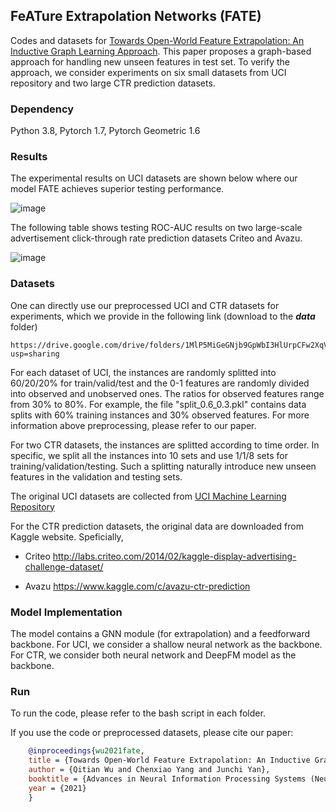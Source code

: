 ## FeATure Extrapolation Networks (FATE)

Codes and datasets for [Towards Open-World Feature Extrapolation: An Inductive Graph Learning Approach](https://arxiv.org/abs/2110.04514).
This paper proposes a graph-based approach for handling new unseen features in test set. To verify the approach, we consider experiments on six small datasets from UCI repository and two large CTR prediction datasets.

### Dependency

Python 3.8, Pytorch 1.7, Pytorch Geometric 1.6

### Results

The experimental results on UCI datasets are shown below where our model FATE achieves superior testing performance.

![image](https://user-images.githubusercontent.com/22075007/158828734-f5f04f03-9cc7-4a90-9b16-195861916b8c.png)

The following table shows testing ROC-AUC results on two large-scale advertisement click-through rate prediction datasets Criteo and Avazu.

![image](https://user-images.githubusercontent.com/22075007/158828777-2930a148-b167-40b9-af97-985d57454535.png)


### Datasets

One can directly use our preprocessed UCI and CTR datasets for experiments, which we provide in the following link (download to the ***data*** folder)

    https://drive.google.com/drive/folders/1MlP5MiGeGNjb9GpWbI3HlUrpCFw2XqVA?usp=sharing
    
For each dataset of UCI, the instances are randomly splitted into 60/20/20% for train/valid/test and the 0-1 features are randomly divided into observed and unobserved ones. The ratios for observed features range from 30% to 80%. For example, the file "split_0.6_0.3.pkl" contains data splits with 60% training instances and 30% observed features. For more information above preprocessing, please refer to our paper.

For two CTR datasets, the instances are splitted according to time order. In specific, we split all the instances into 10 sets and use 1/1/8 sets for training/validation/testing. Such a splitting naturally introduce new unseen features in the validation and testing sets.

The original UCI datasets are collected from [UCI Machine Learning Repository](https://archive.ics.uci.edu/ml/datasets.php)

For the CTR prediction datasets, the original data are downloaded from Kaggle website. Speficially,

- Criteo http://labs.criteo.com/2014/02/kaggle-display-advertising-challenge-dataset/

- Avazu https://www.kaggle.com/c/avazu-ctr-prediction

### Model Implementation

The model contains a GNN module (for extrapolation) and a feedforward backbone. For UCI, we consider a shallow neural network as the backbone. For CTR, we consider both neural network and DeepFM model as the backbone.

### Run

To run the code, please refer to the bash script in each folder.

If you use the code or preprocessed datasets, please cite our paper:

```bibtex
    @inproceedings{wu2021fate,
    title = {Towards Open-World Feature Extrapolation: An Inductive Graph Learning Approach},
    author = {Qitian Wu and Chenxiao Yang and Junchi Yan},
    booktitle = {Advances in Neural Information Processing Systems (NeurIPS)},
    year = {2021}
    }
```
